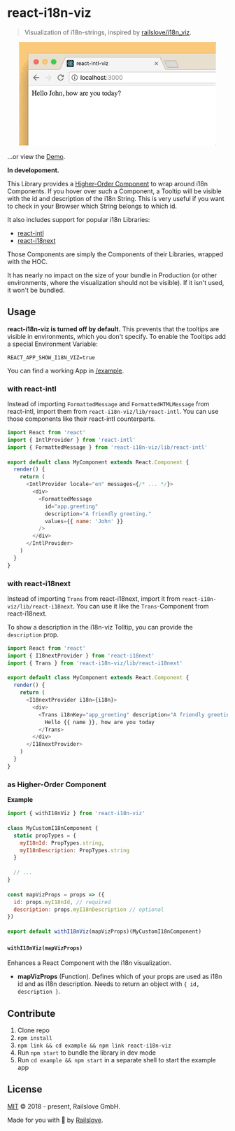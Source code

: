 # react-i18n-viz

> Visualization of i18n-strings, inspired by [railslove/i18n_viz](https://github.com/railslove/i18n_viz).

<p align="center">
  <img src=".github/demo.gif" width="450" height="236" />
</p>

...or view the [Demo](https://railslove.github.io/react-i18n-viz/).

**In developoment.**

This Library provides a [Higher-Order Component](https://reactjs.org/docs/higher-order-components.html) to wrap around i18n Components. If you hover over such a Component, a Tooltip will be visible with the id and description of the i18n String. This is very useful if you want to check in your Browser which String belongs to which id.

It also includes support for popular i18n Libraries:

* [react-intl](https://github.com/yahoo/react-intl)
* [react-i18next](https://github.com/i18next/react-i18next)

Those Components are simply the Components of their Libraries, wrapped with the HOC.

It has nearly no impact on the size of your bundle in Production (or other environments, where the visualization should not be visible). If it isn't used, it won't be bundled.

## Usage

**react-i18n-viz is turned off by default.** This prevents that the tooltips are visible in environments, which you don't specify. To enable the Tooltips add a special Environment Variable:

```
REACT_APP_SHOW_I18N_VIZ=true
```

You can find a working App in [/example](example).

### with react-intl

Instead of importing `FormattedMessage` and `FormattedHTMLMessage` from react-intl, import them from `react-i18n-viz/lib/react-intl`. You can use those components like their react-intl counterparts.

```js
import React from 'react'
import { IntlProvider } from 'react-intl'
import { FormattedMessage } from 'react-i18n-viz/lib/react-intl'

export default class MyComponent extends React.Component {
  render() {
    return (
      <IntlProvider locale="en" messages={/* ... */}>
        <div>
          <FormattedMessage
            id="app.greeting"
            description="A friendly greeting."
            values={{ name: 'John' }}
          />
        </div>
      </IntlProvider>
    )
  }
}
```

### with react-i18next

Instead of importing `Trans` from react-i18next, import it from `react-i18n-viz/lib/react-i18next`. You can use it like the `Trans`-Component from react-i18next.

To show a description in the i18n-viz Tolltip, you can provide the `description` prop.

```js
import React from 'react'
import { I18nextProvider } from 'react-i18next'
import { Trans } from 'react-i18n-viz/lib/react-i18next'

export default class MyComponent extends React.Component {
  render() {
    return (
      <I18nextProvider i18n={i18n}>
        <div>
          <Trans i18nKey="app_greeting" description="A friendly greeting.">
            Hello {{ name }}, how are you today
          </Trans>
        </div>
      </I18nextProvider>
    )
  }
}
```

### as Higher-Order Component

**Example**

```js
import { withI18nViz } from 'react-i18n-viz'

class MyCustomI18nComponent {
  static propTypes = {
    myI18nId: PropTypes.string,
    myI18nDescription: PropTypes.string
  }

  // ...
}

const mapVizProps = props => ({
  id: props.myI18nId, // required
  description: props.myI18nDescription // optional
})

export default withI18nViz(mapVizProps)(MyCustomI18nComponent)
```

#### `withI18nViz(mapVizProps)`

Enhances a React Component with the i18n visualization.

* **mapVizProps** (Function). Defines which of your props are used as i18n id and as i18n description. Needs to return an object with `{ id, description }`.

## Contribute

1.  Clone repo
2.  `npm install`
3.  `npm link && cd example && npm link react-i18n-viz`
4.  Run `npm start` to bundle the library in dev mode
5.  Run `cd example && npm start` in a separate shell to start the example app

## License

[MIT](LICENSE) © 2018 - present, Railslove GmbH.

Made for you with 💚 by [Railslove](https://www.railslove.com/).
